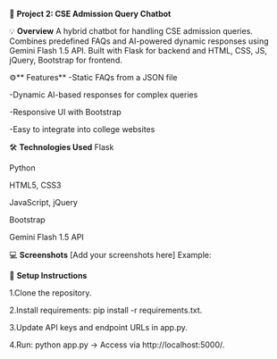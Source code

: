 🤖 **Project 2: CSE Admission Query Chatbot**

💡 **Overview**
A hybrid chatbot for handling CSE admission queries. Combines predefined FAQs and AI-powered dynamic responses using Gemini Flash 1.5 API. Built with Flask for backend and HTML, CSS, JS, jQuery, Bootstrap for frontend.

⚙️** Features**
-Static FAQs from a JSON file

-Dynamic AI-based responses for complex queries

-Responsive UI with Bootstrap

-Easy to integrate into college websites

🛠️ **Technologies Used**
Flask

Python

HTML5, CSS3

JavaScript, jQuery

Bootstrap

Gemini Flash 1.5 API

💻 **Screenshots**
[Add your screenshots here]
Example:


🚀 **Setup Instructions**

1.Clone the repository.

2.Install requirements: pip install -r requirements.txt.

3.Update API keys and endpoint URLs in app.py.

4.Run: python app.py → Access via http://localhost:5000/.
